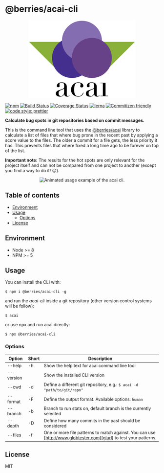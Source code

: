 # @berries/acai-cli

<p align="center">
    <img
        src="https://raw.githubusercontent.com/MartinHelmut/berries/master/packages/acai-cli/logo.svg?sanitize=true"
        width="350"
        height="255"
        alt="Berries acai cli logo with three berries and two leafs shown."
    />
</p>

[![npm][npmimg]][npmurl]
[![Build Status][bsurl]][bsimg]
[![Coverage Status][csimg]][csurl]
[![lerna][lnimg]][lnurl]
[![Commitizen friendly][cfimg]][cfurl]
[![code style: prettier][ptimg]][pturl]

**Calculate bug spots in git repositories based on commit messages.**

This is the command line tool that uses the [@berries/acai][acurl] library to calculate a list of files that where bug prone in the recent past by applying a score value to the files. The older a commit for a file gets, the less priority it has. This prevents files that where fixed a long time ago to be forever on top of the list.

**Important note:** The results for the hot spots are only relevant for the project itself and can not be compared from one project to another (except you find a way to do it! 😉).

<p align="center">
    <img
        src="https://cdn.rawgit.com/MartinHelmut/berries/24b7e579/packages/acai-cli/usage-example.svg"
        width="620"
        height="378"
        alt="Animated usage example of the acai cli."
    />
</p>

## Table of contents

-   [Environment](#environment)
-   [Usage](#usage)
    -   [Options](#options)
-   [License](#license)

## Environment

-   Node >= 8
-   NPM >= 5

## Usage

You can install the CLI with:

```shell
$ npm i @berries/acai-cli -g
```

and run the _acai-cli_ inside a git repository (other version control systems will be follow):

```shell
$ acai
```

or use npx and run acai directly:

```shell
$ npx @berries/acai-cli
```

### Options

| Option    | Short | Description                                                                                                       |
| --------- | ----- | ----------------------------------------------------------------------------------------------------------------- |
| --help    | -h    | Show the help text for acai command line tool                                                                     |
| --version |       | Show the installed CLI version                                                                                    |
| --cwd     | -d    | Define a different git repository, e.g.: `$ acai -d "path/to/git/repo"`                                           |
| --format  | -F    | Define the output format. Available options: `human`                                                              |
| --branch  | -b    | Branch to run stats on, default branch is the currently selected                                                  |
| --depth   | -D    | Define how many commits in the past should be considered                                                          |
| --files   | -f    | One or more file patterns to match against. You can use [http://www.globtester.com][glurl] to test your patterns. |

## License

MIT

[npmurl]: https://www.npmjs.com/package/@berries/acai-cli
[npmimg]: https://img.shields.io/npm/v/@berries/acai-cli.svg
[bsurl]: https://travis-ci.org/MartinHelmut/berries.svg?branch=master
[bsimg]: https://travis-ci.org/MartinHelmut/berries
[csimg]: https://coveralls.io/repos/github/MartinHelmut/berries/badge.svg?branch=master
[csurl]: https://coveralls.io/github/MartinHelmut/berries?branch=master
[lnurl]: https://lernajs.io/
[lnimg]: https://img.shields.io/badge/maintained%20with-lerna-cc00ff.svg
[cfimg]: https://img.shields.io/badge/commitizen-friendly-brightgreen.svg
[cfurl]: http://commitizen.github.io/cz-cli/
[ptimg]: https://img.shields.io/badge/code_style-prettier-ff69b4.svg
[pturl]: https://github.com/prettier/prettier
[acurl]: https://github.com/MartinHelmut/berries/tree/master/packages/acai
[glurl]: http://www.globtester.com/
